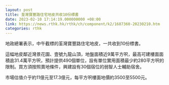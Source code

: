 ```yaml
---
layout: post
title: 荃灣寶豐路住宅地皮共收10份標書
date: 2023-02-10 17:14:19.000000000 +08:00
link: https://news.rthk.hk/rthk/ch/component/k2/1687360-20230210.htm
categories: rthk
---
```


地政總署表示，中午截標的荃灣寶豐路住宅地皮，一共收到10份標書。

這幅地皮鄰近灣景花園、壹號九龍山頂，地盤面積近9萬平方呎，最高可建樓面面積逾31.4萬平方呎，預計提供490個單位，設有單位實用面積最少約280平方呎的限制。買方須按照賣地條件，興建設有30個宿位的弱智人士輔助宿舍。

市場估值介乎約11億元至17.3億元，每平方呎樓面地價約3500至5500元。
